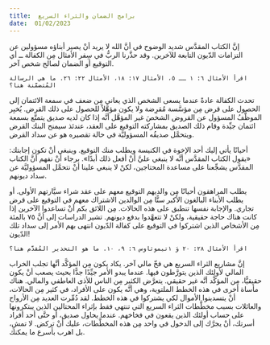 ```yaml
---
title:  برامج الضمان والثراء السريع
date:  01/02/2023
---
```


إنَّ الكتاب المقدَّس شديد الوضوح في أنَّ الله لا يريد أنْ يصير أبناؤه مسؤولين عن التزامات الدّيون التابعة للآخرين. وقد حذَّرنا الربُّ في سِفر الأمثال مِن الكفالة ــ أي التوقيع أو الضمان لصالح شخص آخر.

`اقرأ الأمثال ٦: ١ ــ ٥، الأمثال ١٧: ١٨، الأمثال ٢٢: ٢٦. ما هي الرسالة المُتضمَّنة هنا؟`

تحدث الكفالة عادةً عندما يسعى الشخص الذي يعاني مِن ضعف في سمعة الائتمان إلى الحصول على قرض مِن مؤسَّسة مُقرِضة ولا يكون مؤهَّلاً للحصول على ذلك القرض. يُخبِر الموظَّفُ المسؤول عن القروض الشخصَ غير المؤهَّل أنَّه إذا كان لديه صديق يتمتَّع بسمعة ائتمان جيِّدة وقام ذلك الصديق بمشاركته التوقيع على العقد، عندئذ سيمنح البنك القرض ويتحمَّل صديقُه المسؤوليَّة في حالة تقصيره هو عن سداد القرض.

أحيانًا يأتي إليك أحد الإخوة في الكنيسة ويطلب منك التوقيع. وينبغي أنْ تكون إجابتك: «يقول الكتاب المقدَّس أنَّه لا ينبغي عليَّ أنْ أفعل ذلك أبدًا». برجاء أنْ نفهم أنَّ الكتاب المقدَّس يشجِّعنا على مساعدة المحتاجين، لكنْ لا ينبغي علينا أنْ نتحمَّل المسؤوليَّة عن سداد ديونهم.

يطلب المراهقون أحيانًا مِن والديهم التوقيع معهم على عقد شراء سيَّارتهم الأولى. أو يطلب الأبناء البالغون الأكبر سنًّا مِن الوالدين الاشتراك معهم في التوقيع على قرض تجاري. والإجابة نفسها تنطبق على هذه الحالات. مِن اللائق بكم أنْ تساعدوا الآخرين إذا كانت هناك حاجة حقيقية، ولكنْ لا تتعهَّدوا بدفع ديونهم. تشير الدراسات إلى أنَّ ٧٥ بالمئة مِن الأشخاص الذين اشتركوا في التوقيع على كفالة الدّيون انتهى بهم الأمر إلى سداد تلك الدّيون!

`اقرأ الأمثال ٢٨: ٢٠ وَ ١تيموثاوس ٦: ٩، ١٠. ما هو التحذير المُقدَّم هنا؟`

إنَّ مشاريع الثراء السريع هي فخّ مالي آخر. يكاد يكون مِن المؤكَّد أنَّها تجلب الخراب المالي لأولئك الذين يتورَّطون فيها. عندما يبدو الأمر جيِّدًا جدًّا بحيث يصعب أنْ يكون حقيقيًّا، مِن المؤكَّد أنَّه غير حقيقي. يتعرَّض الكثير مِن الناس للأذى العاطفي والمالي. هناك مأساة أخرى في هذه الخطط الملتوية، وهي أنَّه يكون على الأفراد، في كثير مِن الحالات، أنْ يتسدينوا الأموال لكي يشتركوا في هذه الخطط. لقد دُمِّرت العديد مِن الأرواح والعائلات بسبب مخطَّطات الثراء السريع التي تنتهي فقط بإثراء المحتالين الذين يبتكرونها على حساب أولئك الذين يقعون في فخاخهم. عندما يحاول صديق، أو حتَّى أحد أفراد أسرتك، أنْ يجرَّك إلى الدخول في واحد مِن هذه المخطَّطات، عليك أنْ تركض. لا تمشِ، بل اهرب بأسرع ما يمكنك.